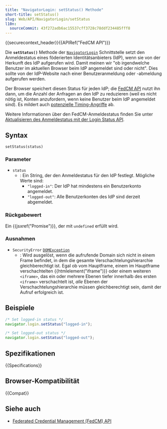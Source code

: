 ```yaml
---
title: "NavigatorLogin: setStatus() Methode"
short-title: setStatus()
slug: Web/API/NavigatorLogin/setStatus
l10n:
  sourceCommit: 43f272adb6ac15537cff3728c78ddf234485fff8
---
```


{{securecontext_header}}{{APIRef("FedCM API")}}

Die **`setStatus()`** Methode der [`NavigatorLogin`](/de/docs/Web/API/NavigatorLogin) Schnittstelle setzt den Anmeldestatus eines föderierten Identitätsanbieters (IdP), wenn sie von der Herkunft des IdP aufgerufen wird. Damit meinen wir "ob irgendwelche Benutzer im aktuellen Browser beim IdP angemeldet sind oder nicht". Dies sollte von der IdP-Website nach einer Benutzeranmeldung oder -abmeldung aufgerufen werden.

Der Browser speichert diesen Status für jeden IdP; die [FedCM API](/de/docs/Web/API/FedCM_API) nutzt ihn dann, um die Anzahl der Anfragen an den IdP zu reduzieren (weil es nicht nötig ist, Konten anzufordern, wenn keine Benutzer beim IdP angemeldet sind). Es mildert auch [potenzielle Timing-Angriffe](https://github.com/w3c-fedid/FedCM/issues/447) ab.

Weitere Informationen über den FedCM-Anmeldestatus finden Sie unter [Aktualisieren des Anmeldestatus mit der Login Status API](/de/docs/Web/API/FedCM_API/IDP_integration#update_login_status_using_the_login_status_api).

## Syntax

```js-nolint
setStatus(status)
```

### Parameter

- `status`
  - : Ein String, der den Anmeldestatus für den IdP festlegt. Mögliche Werte sind:
    - `"logged-in"`: Der IdP hat mindestens ein Benutzerkonto angemeldet.
    - `"logged-out"`: Alle Benutzerkonten des IdP sind derzeit abgemeldet.

### Rückgabewert

Ein {{jsxref("Promise")}}, der mit `undefined` erfüllt wird.

### Ausnahmen

- `SecurityError` [`DOMException`](/de/docs/Web/API/DOMException)
  - : Wird ausgelöst, wenn die aufrufende Domain sich nicht in einem Frame befindet, in dem die gesamte Verschachtelungshierarchie gleichberechtigt ist. Egal ob vom Hauptframe, einem im Hauptframe verschachtelten {{htmlelement("iframe")}} oder einem weiteren `<iframe>`, das ein oder mehrere Ebenen tiefer innerhalb des ersten `<iframe>` verschachtelt ist, _alle_ Ebenen der Verschachtelungshierarchie müssen gleichberechtigt sein, damit der Aufruf erfolgreich ist.

## Beispiele

```js
/* Set logged-in status */
navigator.login.setStatus("logged-in");

/* Set logged-out status */
navigator.login.setStatus("logged-out");
```

## Spezifikationen

{{Specifications}}

## Browser-Kompatibilität

{{Compat}}

## Siehe auch

- [Federated Credential Management (FedCM) API](/de/docs/Web/API/FedCM_API)
